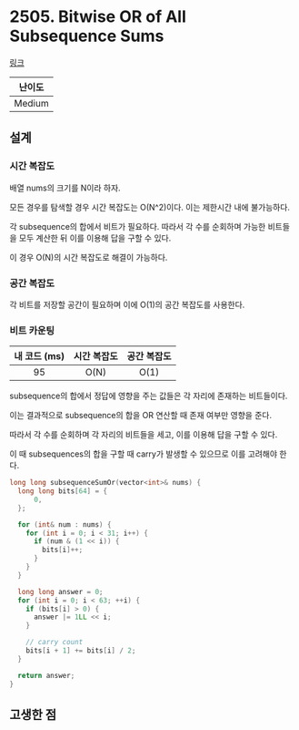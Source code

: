 # 2505. Bitwise OR of All Subsequence Sums

[링크](https://leetcode.com/problems/bitwise-or-of-all-subsequence-sums)

| 난이도 |
| :----: |
| Medium |

## 설계

### 시간 복잡도

배열 nums의 크기를 N이라 하자.

모든 경우를 탐색할 경우 시간 복잡도는 O(N^2)이다. 이는 제한시간 내에 불가능하다.

각 subsequence의 합에서 비트가 필요하다. 따라서 각 수를 순회하며 가능한 비트들을 모두 계산한 뒤 이를 이용해 답을 구할 수 있다.

이 경우 O(N)의 시간 복잡도로 해결이 가능하다.

### 공간 복잡도

각 비트를 저장할 공간이 필요하며 이에 O(1)의 공간 복잡도를 사용한다. 

### 비트 카운팅

| 내 코드 (ms) | 시간 복잡도 | 공간 복잡도 |
| :----------: | :---------: | :---------: |
|      95      |    O(N)     |    O(1)     |

subsequence의 합에서 정답에 영향을 주는 값들은 각 자리에 존재하는 비트들이다.

이는 결과적으로 subsequence의 합을 OR 연산할 때 존재 여부만 영향을 준다.

따라서 각 수를 순회하며 각 자리의 비트들을 세고, 이를 이용해 답을 구할 수 있다.

이 때 subsequences의 합을 구할 때 carry가 발생할 수 있으므로 이를 고려해야 한다.

```cpp
long long subsequenceSumOr(vector<int>& nums) {
  long long bits[64] = {
      0,
  };

  for (int& num : nums) {
    for (int i = 0; i < 31; i++) {
      if (num & (1 << i)) {
        bits[i]++;
      }
    }
  }

  long long answer = 0;
  for (int i = 0; i < 63; ++i) {
    if (bits[i] > 0) {
      answer |= 1LL << i;
    }

    // carry count
    bits[i + 1] += bits[i] / 2;
  }

  return answer;
}
```

## 고생한 점
